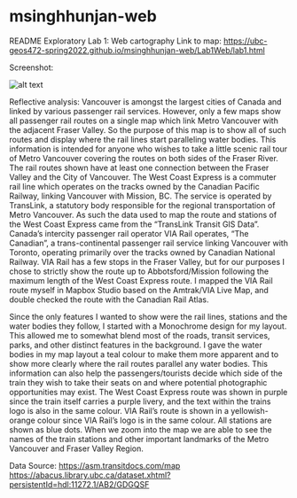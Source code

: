 # msinghhunjan-web
README 
Exploratory Lab 1: Web cartography
Link to map: https://ubc-geos472-spring2022.github.io/msinghhunjan-web/Lab1Web/lab1.html

Screenshot:

![alt text](https://github.com/UBC-GEOS472-Spring2022/msinghhunjan-web/blob/gh-pages/Lab1Web/screenshot.png "Screenshot of Metro Vancouver Passenger Rail Map")

Reflective analysis: Vancouver is amongst the largest cities of Canada and linked by various passenger rail services. However, only a few maps show all passenger rail routes on
a single map which link Metro Vancouver with the adjacent Fraser Valley. So the purpose of this map is to show all of such routes and display where the rail lines start 
paralleling water bodies. This information is intended for anyone who wishes to take a little scenic rail tour of Metro Vancouver covering the routes on both sides of the Fraser 
River. The rail routes shown have at least one connection between the Fraser Valley and the City of Vancouver. The West Coast Express is a commuter rail line which operates on 
the tracks owned by the Canadian Pacific Railway, linking Vancouver with Mission, BC. The service is operated by TransLink, a statutory body responsible for the regional 
transportation of Metro Vancouver. As such the data used to map the route and stations of the West Coast Express came from the “TransLink Transit GIS Data”. Canada’s intercity
passenger rail operator VIA Rail operates, “The Canadian”, a trans-continental passenger rail service linking Vancouver with Toronto, operating primarily over the tracks owned 
by Canadian National Railway. VIA Rail has a few stops in the Fraser Valley, but for our purposes I chose to strictly show the route up to Abbotsford/Mission following the 
maximum length of the West Coast Express route. I mapped the VIA Rail route myself in Mapbox Studio based on the Amtrak/VIA Live Map, and double checked the route with the 
Canadian Rail Atlas.


Since the only features I wanted to show were the rail lines, stations and the water bodies they follow, I started with a Monochrome design for my layout. 
This allowed me to somewhat blend most of the roads, transit services, parks, and other distinct features in the background. I gave the water bodies in my map layout a teal colour
to make them more apparent and to show more clearly where the rail routes parallel any water bodies. This information can also help the passengers/tourists decide which side of 
the train they wish to take their seats on and where potential photographic opportunities may exist. The West Coast Express route was shown in purple since the train itself 
carries a purple livery, and the text within the trains logo is also in the same colour. VIA Rail’s route is shown in a yellowish-orange colour since VIA Rail’s logo is in the 
same colour. All stations are shown as blue dots. When we zoom into the map we are able to see the names of the train stations and other important landmarks of the Metro Vancouver
and Fraser Valley Region.

Data Source: 
https://asm.transitdocs.com/map 
https://abacus.library.ubc.ca/dataset.xhtml?persistentId=hdl:11272.1/AB2/GDGQSF
